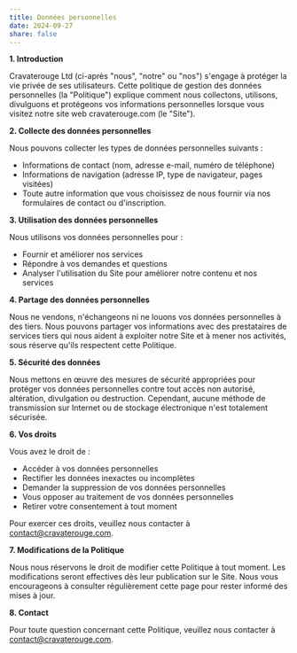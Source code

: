 ```yaml
---
title: Données personnelles
date: 2024-09-27
share: false
---
```


**1. Introduction**

Cravaterouge Ltd (ci-après "nous", "notre" ou "nos") s'engage à protéger la vie privée de ses utilisateurs. Cette politique de gestion des données personnelles (la "Politique") explique comment nous collectons, utilisons, divulguons et protégeons vos informations personnelles lorsque vous visitez notre site web cravaterouge.com (le "Site").

**2. Collecte des données personnelles**

Nous pouvons collecter les types de données personnelles suivants :
- Informations de contact (nom, adresse e-mail, numéro de téléphone)
- Informations de navigation (adresse IP, type de navigateur, pages visitées)
- Toute autre information que vous choisissez de nous fournir via nos formulaires de contact ou d'inscription.

**3. Utilisation des données personnelles**

Nous utilisons vos données personnelles pour :
- Fournir et améliorer nos services
- Répondre à vos demandes et questions
- Analyser l'utilisation du Site pour améliorer notre contenu et nos services

**4. Partage des données personnelles**

Nous ne vendons, n'échangeons ni ne louons vos données personnelles à des tiers. Nous pouvons partager vos informations avec des prestataires de services tiers qui nous aident à exploiter notre Site et à mener nos activités, sous réserve qu'ils respectent cette Politique.

**5. Sécurité des données**

Nous mettons en œuvre des mesures de sécurité appropriées pour protéger vos données personnelles contre tout accès non autorisé, altération, divulgation ou destruction. Cependant, aucune méthode de transmission sur Internet ou de stockage électronique n'est totalement sécurisée.

**6. Vos droits**

Vous avez le droit de :
- Accéder à vos données personnelles
- Rectifier les données inexactes ou incomplètes
- Demander la suppression de vos données personnelles
- Vous opposer au traitement de vos données personnelles
- Retirer votre consentement à tout moment

Pour exercer ces droits, veuillez nous contacter à contact@cravaterouge.com.

**7. Modifications de la Politique**

Nous nous réservons le droit de modifier cette Politique à tout moment. Les modifications seront effectives dès leur publication sur le Site. Nous vous encourageons à consulter régulièrement cette page pour rester informé des mises à jour.

**8. Contact**

Pour toute question concernant cette Politique, veuillez nous contacter à contact@cravaterouge.com.